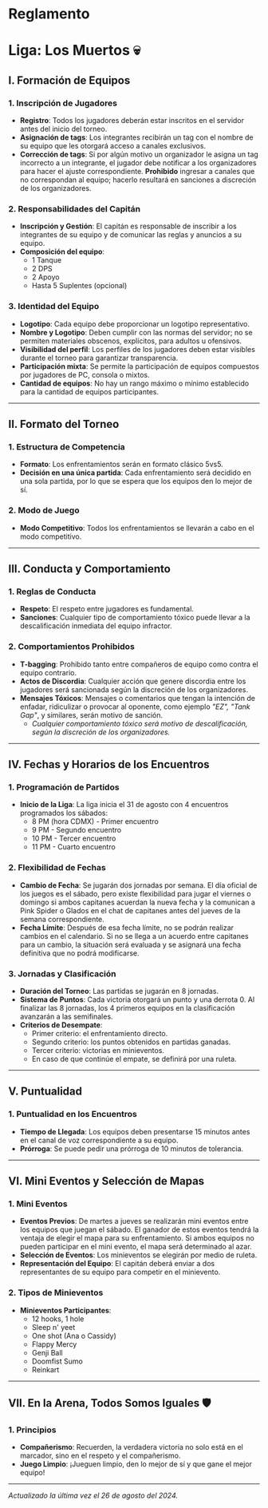 # Reglamento
# Liga: Los Muertos 💀

## **I. Formación de Equipos**

### 1. **Inscripción de Jugadores**
   - **Registro**: Todos los jugadores deberán estar inscritos en el servidor antes del inicio del torneo.  
   - **Asignación de tags**: Los integrantes recibirán un tag con el nombre de su equipo que les otorgará acceso a canales exclusivos.  
   - **Corrección de tags**: Si por algún motivo un organizador le asigna un tag incorrecto a un integrante, el jugador debe notificar a los organizadores para hacer el ajuste correspondiente. **Prohibido** ingresar a canales que no correspondan al equipo; hacerlo resultará en sanciones a discreción de los organizadores.

### 2. **Responsabilidades del Capitán**
   - **Inscripción y Gestión**: El capitán es responsable de inscribir a los integrantes de su equipo y de comunicar las reglas y anuncios a su equipo.  
   - **Composición del equipo**:  
      - 1 Tanque  
      - 2 DPS  
      - 2 Apoyo  
      - Hasta 5 Suplentes (opcional)

### 3. **Identidad del Equipo**
   - **Logotipo**: Cada equipo debe proporcionar un logotipo representativo.  
   - **Nombre y Logotipo**: Deben cumplir con las normas del servidor; no se permiten materiales obscenos, explícitos, para adultos u ofensivos.  
   - **Visibilidad del perfil**: Los perfiles de los jugadores deben estar visibles durante el torneo para garantizar transparencia.  
   - **Participación mixta**: Se permite la participación de equipos compuestos por jugadores de PC, consola o mixtos.  
   - **Cantidad de equipos**: No hay un rango máximo o mínimo establecido para la cantidad de equipos participantes.

- - - -

## **II. Formato del Torneo**

### 1. **Estructura de Competencia**
   - **Formato**: Los enfrentamientos serán en formato clásico 5vs5.  
   - **Decisión en una única partida**: Cada enfrentamiento será decidido en una sola partida, por lo que se espera que los equipos den lo mejor de sí.

### 2. **Modo de Juego**
   - **Modo Competitivo**: Todos los enfrentamientos se llevarán a cabo en el modo competitivo.

- - - -

## **III. Conducta y Comportamiento**

### 1. **Reglas de Conducta**
   - **Respeto**: El respeto entre jugadores es fundamental.  
   - **Sanciones**: Cualquier tipo de comportamiento tóxico puede llevar a la descalificación inmediata del equipo infractor.

### 2. **Comportamientos Prohibidos**
   - **T-bagging**: Prohibido tanto entre compañeros de equipo como contra el equipo contrario.  
   - **Actos de Discordia**: Cualquier acción que genere discordia entre los jugadores será sancionada según la discreción de los organizadores.
   - **Mensajes Tóxicos**: Mensajes o comentarios que tengan la intención de enfadar, ridiculizar o provocar al oponente, como ejemplo *"EZ", "Tank Gap"*, y similares, serán motivo de sanción.  
       - *Cualquier comportamiento tóxico será motivo de descalificación, según la discreción de los organizadores.*

- - - -

## **IV. Fechas y Horarios de los Encuentros**

### 1. **Programación de Partidos**
   - **Inicio de la Liga**: La liga inicia el 31 de agosto con 4 encuentros programados los sábados:
      - 8 PM (hora CDMX) - Primer encuentro
      - 9 PM - Segundo encuentro
      - 10 PM - Tercer encuentro
      - 11 PM - Cuarto encuentro

### 2. **Flexibilidad de Fechas**
   - **Cambio de Fecha**: Se jugarán dos jornadas por semana. El día oficial de los juegos es el sábado, pero existe flexibilidad para jugar el viernes o domingo si ambos capitanes acuerdan la nueva fecha y la comunican a Pink Spider o Glados en el chat de capitanes antes del jueves de la semana correspondiente.  
   - **Fecha Límite**: Después de esa fecha límite, no se podrán realizar cambios en el calendario. Si no se llega a un acuerdo entre capitanes para un cambio, la situación será evaluada y se asignará una fecha definitiva que no podrá modificarse.

### 3. **Jornadas y Clasificación**
   - **Duración del Torneo**: Las partidas se jugarán en 8 jornadas.  
   - **Sistema de Puntos**: Cada victoria otorgará un punto y una derrota 0. Al finalizar las 8 jornadas, los 4 primeros equipos en la clasificación avanzarán a las semifinales.  
   - **Criterios de Desempate**:  
      - Primer criterio: el enfrentamiento directo.  
      - Segundo criterio: los puntos obtenidos en partidas ganadas.  
      - Tercer criterio: victorias en minieventos.
      - En caso de que continúe el empate, se definirá por una ruleta.

- - - -

## **V. Puntualidad**

### 1. **Puntualidad en los Encuentros**
   - **Tiempo de Llegada**: Los equipos deben presentarse 15 minutos antes en el canal de voz correspondiente a su equipo.  
   - **Prórroga**: Se puede pedir una prórroga de 10 minutos de tolerancia.

- - - -

## **VI. Mini Eventos y Selección de Mapas**

### 1. **Mini Eventos**
   - **Eventos Previos**: De martes a jueves se realizarán mini eventos entre los equipos que juegan el sábado. El ganador de estos eventos tendrá la ventaja de elegir el mapa para su enfrentamiento. Si ambos equipos no pueden participar en el mini evento, el mapa será determinado al azar.  
   - **Selección de Eventos**: Los minieventos se elegirán por medio de ruleta.  
   - **Representación del Equipo**: El capitán deberá enviar a dos representantes de su equipo para competir en el minievento.

### 2. **Tipos de Minieventos**
   - **Minieventos Participantes**:
      - 12 hooks, 1 hole
      - Sleep n' yeet
      - One shot (Ana o Cassidy)
      - Flappy Mercy
      - Genji Ball
      - Doomfist Sumo
      - Reinkart

- - - -

## **VII. En la Arena, Todos Somos Iguales 🛡️**

### 1. **Principios**
   - **Compañerismo**: Recuerden, la verdadera victoria no solo está en el marcador, sino en el respeto y el compañerismo.  
   - **Juego Limpio**: ¡Jueguen limpio, den lo mejor de sí y que gane el mejor equipo!

---

*Actualizado la última vez el 26 de agosto del 2024.*